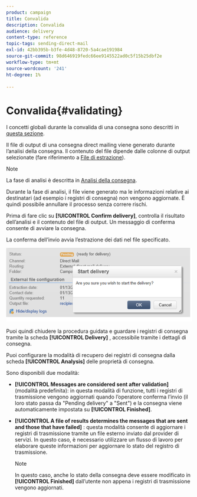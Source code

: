 ```yaml
---
product: campaign
title: Convalida
description: Convalida
audience: delivery
content-type: reference
topic-tags: sending-direct-mail
exl-id: 42bb395b-b3fe-4d48-8720-5a4cae191984
source-git-commit: 98d646919fedc66ee9145522ad0c5f15b25dbf2e
workflow-type: tm+mt
source-wordcount: '241'
ht-degree: 1%

---
```


# Convalida{#validating}

I concetti globali durante la convalida di una consegna sono descritti in [questa sezione](../../delivery/using/steps-validating-the-delivery.md).

Il file di output di una consegna direct mailing viene generato durante l’analisi della consegna. Il contenuto del file dipende dalle colonne di output selezionate (fare riferimento a [File di estrazione](../../delivery/using/defining-the-direct-mail-content.md#extraction-file)).

>[!NOTE]
>
>La fase di analisi è descritta in [Analisi della consegna](../../delivery/using/steps-validating-the-delivery.md#analyzing-the-delivery).

Durante la fase di analisi, il file viene generato ma le informazioni relative ai destinatari (ad esempio i registri di consegna) non vengono aggiornate. È quindi possibile annullare il processo senza correre rischi.

Prima di fare clic su **[!UICONTROL Confirm delivery]**, controlla il risultato dell’analisi e il contenuto del file di output. Un messaggio di conferma consente di avviare la consegna.

La conferma dell’invio avvia l’estrazione dei dati nel file specificato.

![](assets/s_ncs_user_postal_del_send_confirm_postal.png)

Puoi quindi chiudere la procedura guidata e guardare i registri di consegna tramite la scheda **[!UICONTROL Delivery]** , accessibile tramite i dettagli di consegna.

Puoi configurare la modalità di recupero dei registri di consegna dalla scheda **[!UICONTROL Analysis]** delle proprietà di consegna.

Sono disponibili due modalità:

* **[!UICONTROL Messages are considered sent after validation]** (modalità predefinita): in questa modalità di funzione, tutti i registri di trasmissione vengono aggiornati quando l’operatore conferma l’invio (il loro stato passa da &quot;Pending delivery&quot; a &quot;Sent&quot;) e la consegna viene automaticamente impostata su  **[!UICONTROL Finished]**.
* **[!UICONTROL A file of results determines the messages that are sent and those that have failed]** : questa modalità consente di aggiornare i registri di trasmissione tramite un file esterno inviato dal provider di servizi. In questo caso, è necessario utilizzare un flusso di lavoro per elaborare queste informazioni per aggiornare lo stato del registro di trasmissione.

   >[!NOTE]
   >
   >In questo caso, anche lo stato della consegna deve essere modificato in **[!UICONTROL Finished]** dall’utente non appena i registri di trasmissione vengono aggiornati.
